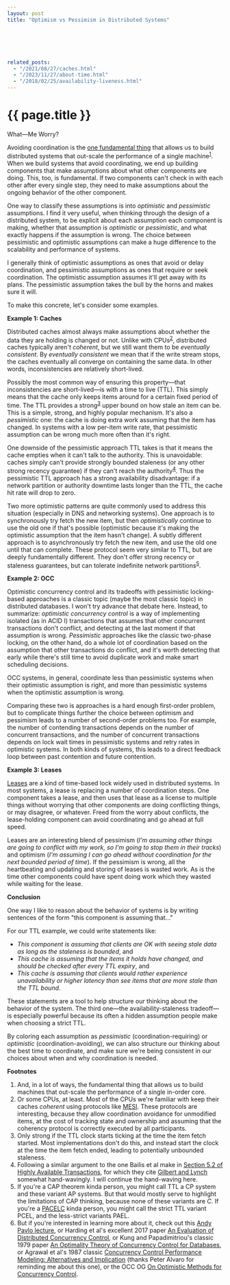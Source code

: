 ```yaml
---
layout: post
title: "Optimism vs Pessimism in Distributed Systems"






related_posts:
  - "/2021/08/27/caches.html"
  - "/2023/11/27/about-time.html"
  - "/2018/02/25/availability-liveness.html"
---
```

{{ page.title }}
================

<p class="meta">What&mdash;Me Worry?</p>

Avoiding coordination is the [one fundamental thing](https://brooker.co.za/blog/2021/01/22/cloud-scale.html) that allows us to build distributed systems that out-scale the performance of a single machine<sup>[1](#foot1)</sup>. When we build systems that avoid coordinating, we end up building components that make assumptions about what other components are doing. This, too, is fundamental. If two components can't check in with each other after every single step, they need to make assumptions about the ongoing behavior of the other component.

One way to classify these assumptions is into *optimistic* and *pessimistic* assumptions. I find it very useful, when thinking through the design of a distributed system, to be explicit about each assumption each component is making, whether that assumption is *optimistic* or *pessimistic*, and what exactly happens if the assumption is wrong. The choice between pessimistic and optimistic assumptions can make a huge difference to the scalability and performance of systems.

I generally think of optimistic assumptions as ones that avoid or delay coordination, and pessimistic assumptions as ones that require or seek coordination. The optimistic assumption assumes it'll get away with its plans. The pessimistic assumption takes the bull by the horns and makes sure it will.

To make this concrete, let's consider some examples.

**Example 1: Caches**

Distributed caches almost always make assumptions about whether the data they are holding is changed or not. Unlike with CPUs<sup>[2](#foot2)</sup>, distributed caches typically aren't *coherent*, but we still want them to be *eventually consistent*. By *eventually consistent* we mean that if the write stream stops, the caches eventually all converge on containing the same data. In other words, inconsistencies are relatively short-lived.

Possibly the most common way of ensuring this property&mdash;that inconsistencies are short-lived&mdash;is with a time to live (TTL). This simply means that the cache only keeps items around for a certain fixed period of time. The TTL provides a strong<sup>[3](#foot3)</sup> upper bound on how stale an item can be. This is a simple, strong, and highly popular mechanism. It's also a *pessimistic* one: the cache is doing extra work assuming that the item has changed. In systems with a low per-item write rate, that pessimistic assumption can be wrong much more often than it's right.

One downside of the pessimistic approach TTL takes is that it means the cache empties when it can't talk to the authority. This is unavoidable: caches simply can't provide strongly bounded staleness (or any other strong recency guarantee) if they can't reach the authority<sup>[4](#foot4)</sup>. Thus the pessimistic TTL approach has a strong availability disadvantage: if a network partition or authority downtime lasts longer than the TTL, the cache hit rate will drop to zero.

Two more optimistic patterns are quite commonly used to address this situation (especially in DNS and networking systems). One approach is to synchronously try fetch the new item, but then *optimistically* continue to use the old one if that's possible (optimistic because it's making the optimistic assumption that the item hasn't change). A subtly different approach is to asynchronously try fetch the new item, and use the old one until that can complete. These protocol seem very similar to TTL, but are deeply fundamentally different. They don't offer strong recency or staleness guarantees, but can tolerate indefinite network partitions<sup>[5](#foot5)</sup>.

**Example 2: OCC**

Optimistic concurrency control and its tradeoffs with pessimistic locking-based approaches is a classic topic (maybe the most classic topic) in distributed databases. I won't try advance that debate here. Instead, to summarize: *optimistic concurrency control* is a way of implementing isolated (as in ACID I) transactions that assumes that other concurrent transactions don't conflict, and detecting at the last moment if that assumption is wrong. *Pessimistic* approaches like the classic two-phase locking, on the other hand, do a whole lot of coordination based on the assumption that other transactions do conflict, and it's worth detecting that early while there's still time to avoid duplicate work and make smart scheduling decisions.

OCC systems, in general, coordinate less than pessimistic systems when their optimistic assumption is right, and more than pessimistic systems when the optimistic assumption is wrong.

Comparing these two is approaches is a hard enough first-order problem, but to complicate things further the choice between optimism and pessimism leads to a number of second-order problems too. For example, the number of contending transactions depends on the number of concurrent transactions, and the number of concurrent transactions depends on lock wait times in pessimistic systems and retry rates in optimistic systems. In both kinds of systems, this leads to a direct feedback loop between past contention and future contention.

**Example 3: Leases**

[Leases](https://dl.acm.org/doi/10.1145/74851.74870) are a kind of time-based lock widely used in distributed systems. In most systems, a lease is replacing a number of coordination steps. One component takes a lease, and then uses that lease as a license to multiple things without worrying that other components are doing conflicting things, or may disagree, or whatever. Freed from the worry about conflicts, the lease-holding component can avoid coordinating and go ahead at full speed.

Leases are an interesting blend of pessimism (*I'm assuming other things are going to conflict with my work, so I'm going to stop them in their tracks*) and optimism (*I'm assuming I can go ahead without coordination for the next bounded period of time*). If the pessimism is wrong, all the heartbeating and updating and storing of leases is wasted work. As is the time other components could have spent doing work which they wasted while waiting for the lease.

**Conclusion**

One way I like to reason about the behavior of systems is by writing sentences of the form "this component is assuming that..."

For our TTL example, we could write statements like:

- *This component is assuming that clients are OK with seeing stale data as long as the staleness is bounded*, and
- *This cache is assuming that the items it holds have changed, and should be checked after every TTL expiry*, and
- *This cache is assuming that clients would rather experience unavailability or higher latency than see items that are more stale than the TTL bound*.

These statements are a tool to help structure our thinking about the behavior of the system. The third one&mdash;the availability-staleness tradeoff&mdash;is especially powerful because its often a hidden assumption people make when choosing a strict TTL.

By coloring each assumption as *pessimistic* (coordination-requiring) or *optimistic* (coordination-avoiding), we can also structure our thinking about the best time to coordinate, and make sure we're being consistent in our choices about when and why coordination is needed.

**Footnotes**

1. <a name="foot1"></a> And, in a lot of ways, the fundamental thing that allows us to build machines that out-scale the performance of a single in-order core.
2. <a name="foot2"></a> Or some CPUs, at least. Most of the CPUs we're familiar with keep their caches *coherent* using protocols like [MESI](https://en.wikipedia.org/wiki/MESI_protocol). These protocols are interesting, because they allow coordination avoidance for unmodified items, at the cost of tracking state and ownership and assuming that the coherency protocol is correctly executed by all participants.
3. <a name="foot3"></a> Only strong if the TTL clock starts ticking at the time the item fetch started. Most implementations don't do this, and instead start the clock at the time the item fetch ended, leading to potentially unbounded staleness.
4. <a name="foot4"></a> Following a similar argument to the one Bailis et al make in [Section 5.2 of Highly Available Transactions](https://arxiv.org/pdf/1302.0309.pdf), for which they cite [Gilbert and Lynch](https://users.ece.cmu.edu/~adrian/731-sp04/readings/GL-cap.pdf) somewhat hand-wavingly. I will continue the hand-waving here.
5. <a name="foot5"></a> If you're a CAP theorem kinda person, you might call TTL a CP system and these variant AP systems. But that would mostly serve to highlight the limitations of CAP thinking, because none of these variants are *C*. If you're a [PACELC](https://brooker.co.za/blog/2014/07/16/pacelc.html) kinda person, you might call the strict TTL variant PCEL, and the less-strict variants PAEL.
5. <a name="foot6"></a> But if you're interested in learning more about it, check out this [Andy Pavlo lecture](https://www.youtube.com/watch?v=MM0J0_LX8cg), or Harding et al's excellent 2017 paper [An Evaluation of Distributed Concurrency Control](https://www.cs.cmu.edu/~pavlo/papers/p553-harding.pdf), or Kung and Papadimitriou's classic 1979 paper [An Optimality Theory of Concurrency Control for Databases](http://www.eecs.harvard.edu/~htk/publication/1979-sigmod-kung-papadimitriou.pdf), or Agrawal et al's 1987 classic [Concurrency Control Performance Modeling: Alternatives and Implication](https://web.eecs.umich.edu/~jag/eecs584/papers/acl.pdf) (thanks Peter Alvaro for reminding me about this one), or the OCC OG [On Optimistic Methods for Concurrency Control](https://www.eecs.harvard.edu/~htk/publication/1981-tods-kung-robinson.pdf).